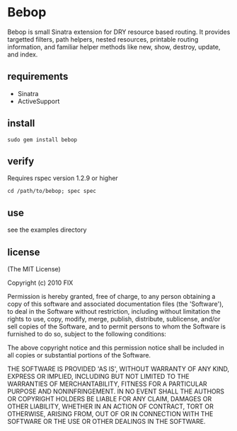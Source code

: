 Bebop
=====

Bebop is small Sinatra extension for DRY resource based routing. It provides targetted filters, path helpers, nested resources, printable routing information, and familiar helper methods like new, show, destroy, update, and index. 

requirements
------------

* Sinatra
* ActiveSupport

install
-------

	sudo gem install bebop

verify
------
	
Requires rspec version 1.2.9 or higher

	cd /path/to/bebop; spec spec

use
---

see the examples directory

license
-------

(The MIT License)

Copyright (c) 2010 FIX

Permission is hereby granted, free of charge, to any person obtaining
a copy of this software and associated documentation files (the
'Software'), to deal in the Software without restriction, including
without limitation the rights to use, copy, modify, merge, publish,
distribute, sublicense, and/or sell copies of the Software, and to
permit persons to whom the Software is furnished to do so, subject to
the following conditions:

The above copyright notice and this permission notice shall be
included in all copies or substantial portions of the Software.

THE SOFTWARE IS PROVIDED 'AS IS', WITHOUT WARRANTY OF ANY KIND,
EXPRESS OR IMPLIED, INCLUDING BUT NOT LIMITED TO THE WARRANTIES OF
MERCHANTABILITY, FITNESS FOR A PARTICULAR PURPOSE AND NONINFRINGEMENT.
IN NO EVENT SHALL THE AUTHORS OR COPYRIGHT HOLDERS BE LIABLE FOR ANY
CLAIM, DAMAGES OR OTHER LIABILITY, WHETHER IN AN ACTION OF CONTRACT,
TORT OR OTHERWISE, ARISING FROM, OUT OF OR IN CONNECTION WITH THE
SOFTWARE OR THE USE OR OTHER DEALINGS IN THE SOFTWARE.
